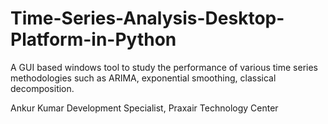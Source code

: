 # Time-Series-Analysis-Desktop-Platform-in-Python
A GUI based windows tool to study the performance of various time series methodologies such as ARIMA, exponential smoothing, classical decomposition.

Ankur Kumar
Development Specialist, Praxair Technology Center
